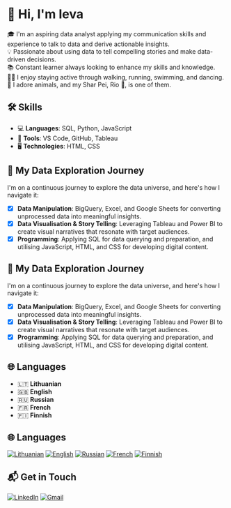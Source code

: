 # 👋 Hi, I'm Ieva

🎓 I'm an aspiring data analyst applying my communication skills and experience to talk to data and derive actionable insights.  
💡 Passionate about using data to tell compelling stories and make data-driven decisions.  
📚 Constant learner always looking to enhance my skills and knowledge.  
🏃‍♀️ I enjoy staying active through walking, running, swimming, and dancing.  
🐾 I adore animals, and my Shar Pei, Rio 🐶, is one of them. 

## 🛠️ Skills
- 💻 **Languages**: SQL, Python, JavaScript
- 🧰 **Tools**: VS Code, GitHub, Tableau
- 🖥️ **Technologies**: HTML, CSS

## 🌟 My Data Exploration Journey
I'm on a continuous journey to explore the data universe, and here's how I navigate it:
- [x] **Data Manipulation**: BigQuery, Excel, and Google Sheets for converting unprocessed data into meaningful insights.
- [x] **Data Visualisation & Story Telling**: Leveraging Tableau and Power BI to create visual narratives that resonate with target audiences.
- [x] **Programming**: Applying SQL for data querying and preparation, and utilising JavaScript, HTML, and CSS for developing digital content.

## 🌟 My Data Exploration Journey
I'm on a continuous journey to explore the data universe, and here's how I navigate it:
- [x] **Data Manipulation**: BigQuery, Excel, and Google Sheets for converting unprocessed data into meaningful insights.
- [x] **Data Visualisation & Story Telling**: Leveraging Tableau and Power BI to create visual narratives that resonate with target audiences.
- [x] **Programming**: Applying SQL for data querying and preparation, and utilising JavaScript, HTML, and CSS for developing digital content.

## 🌐 Languages
- 🇱🇹 **Lithuanian**
- 🇬🇧 **English**
- 🇷🇺 **Russian**
- 🇫🇷 **French**
- 🇫🇮 **Finnish**

## 🌐 Languages
[![Lithuanian](https://img.shields.io/badge/Lithuanian-🇱🇹-blueviolet?style=flat-square)](#) 
[![English](https://img.shields.io/badge/English-🇬🇧-blueviolet?style=flat-square)](#) 
[![Russian](https://img.shields.io/badge/Russian-🇷🇺-blueviolet?style=flat-square)](#) 
[![French](https://img.shields.io/badge/French-🇫🇷-blueviolet?style=flat-square)](#) 
[![Finnish](https://img.shields.io/badge/Finnish-🇫🇮-blueviolet?style=flat-square)](#)

## 📬 Get in Touch
[![LinkedIn](https://img.shields.io/badge/LinkedIn-0077B5?style=for-the-badge&logo=linkedin&logoColor=white)](https://www.linkedin.com/in/ieva-kosaite)
[![Gmail](https://img.shields.io/badge/Gmail-D14836?style=for-the-badge&logo=gmail&logoColor=white)](mailto:ieva@gmail.com)


